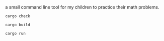 a small command line tool for my children to practice their math problems.

`cargo check`

`cargo build`

`cargo run`